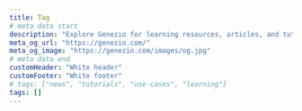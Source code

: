 ```yaml
---
title: Tag
# meta data start
description: "Explore Genezio for learning resources, articles, and tutorials on full-stack development. Stay updated with the latest news, releases, and industry events."
meta_og_url: "https://genezio.com/"
meta_og_image: "https://genezio.com/images/og.jpg"
# meta data end
customHeader: "White header"
customFooter: "White footer"
# tags: ["news", "tutorials", "use-cases", "learning"]
tags: []
---
```


